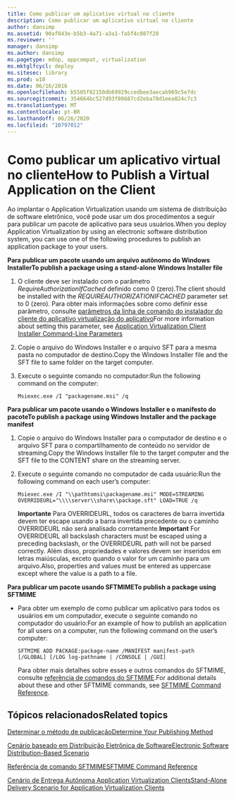 ```yaml
---
title: Como publicar um aplicativo virtual no cliente
description: Como publicar um aplicativo virtual no cliente
author: dansimp
ms.assetid: 90af843e-b5b3-4a71-a3a1-fa5f4c087f28
ms.reviewer: ''
manager: dansimp
ms.author: dansimp
ms.pagetype: mdop, appcompat, virtualization
ms.mktglfcycl: deploy
ms.sitesec: library
ms.prod: w10
ms.date: 06/16/2016
ms.openlocfilehash: b5585f82150db69929ccedbee3aecab969c5e7dc
ms.sourcegitcommit: 354664bc527d93f80687cd2eba70d1eea024c7c3
ms.translationtype: MT
ms.contentlocale: pt-BR
ms.lasthandoff: 06/26/2020
ms.locfileid: "10797012"
---
```

# <span data-ttu-id="424b5-103">Como publicar um aplicativo virtual no cliente</span><span class="sxs-lookup"><span data-stu-id="424b5-103">How to Publish a Virtual Application on the Client</span></span>


<span data-ttu-id="424b5-104">Ao implantar o Application Virtualization usando um sistema de distribuição de software eletrônico, você pode usar um dos procedimentos a seguir para publicar um pacote de aplicativo para seus usuários.</span><span class="sxs-lookup"><span data-stu-id="424b5-104">When you deploy Application Virtualization by using an electronic software distribution system, you can use one of the following procedures to publish an application package to your users.</span></span>

**<span data-ttu-id="424b5-105">Para publicar um pacote usando um arquivo autônomo do Windows Installer</span><span class="sxs-lookup"><span data-stu-id="424b5-105">To publish a package using a stand-alone Windows Installer file</span></span>**

1.  <span data-ttu-id="424b5-106">O cliente deve ser instalado com o parâmetro *RequireAuthorizationIfCached* definido como 0 (zero).</span><span class="sxs-lookup"><span data-stu-id="424b5-106">The client should be installed with the *REQUIREAUTHORIZATIONIFCACHED* parameter set to 0 (zero).</span></span> <span data-ttu-id="424b5-107">Para obter mais informações sobre como definir esse parâmetro, consulte [parâmetros da linha de comando do instalador do cliente do aplicativo virtualização do aplicativo](application-virtualization-client-installer-command-line-parameters.md)</span><span class="sxs-lookup"><span data-stu-id="424b5-107">For more information about setting this parameter, see [Application Virtualization Client Installer Command-Line Parameters](application-virtualization-client-installer-command-line-parameters.md)</span></span>

2.  <span data-ttu-id="424b5-108">Copie o arquivo do Windows Installer e o arquivo SFT para a mesma pasta no computador de destino.</span><span class="sxs-lookup"><span data-stu-id="424b5-108">Copy the Windows Installer file and the SFT file to same folder on the target computer.</span></span>

3.  <span data-ttu-id="424b5-109">Execute o seguinte comando no computador:</span><span class="sxs-lookup"><span data-stu-id="424b5-109">Run the following command on the computer:</span></span>

    `Msiexec.exe /I "packagename.msi" /q`

**<span data-ttu-id="424b5-110">Para publicar um pacote usando o Windows Installer e o manifesto do pacote</span><span class="sxs-lookup"><span data-stu-id="424b5-110">To publish a package using Windows Installer and the package manifest</span></span>**

1.  <span data-ttu-id="424b5-111">Copie o arquivo do Windows Installer para o computador de destino e o arquivo SFT para o compartilhamento de conteúdo no servidor de streaming.</span><span class="sxs-lookup"><span data-stu-id="424b5-111">Copy the Windows Installer file to the target computer and the SFT file to the CONTENT share on the streaming server.</span></span>

2.  <span data-ttu-id="424b5-112">Execute o seguinte comando no computador de cada usuário:</span><span class="sxs-lookup"><span data-stu-id="424b5-112">Run the following command on each user’s computer:</span></span>

    `Msiexec.exe /I "\\pathtomsi\packagename.msi" MODE=STREAMING  OVERRIDEURL="\\\\server\\share\\package.sft" LOAD=TRUE /q`

    <span data-ttu-id="424b5-113">**Importante**  Para OVERRIDEURL, todos os caracteres de barra invertida devem ter escape usando a barra invertida precedente ou o caminho OVERRIDEURL não será analisado corretamente.</span><span class="sxs-lookup"><span data-stu-id="424b5-113">**Important** For OVERRIDEURL all backslash characters must be escaped using a preceding backslash, or the OVERRIDEURL path will not be parsed correctly.</span></span> <span data-ttu-id="424b5-114">Além disso, propriedades e valores devem ser inseridos em letras maiúsculas, exceto quando o valor for um caminho para um arquivo.</span><span class="sxs-lookup"><span data-stu-id="424b5-114">Also, properties and values must be entered as uppercase except where the value is a path to a file.</span></span>

     

**<span data-ttu-id="424b5-115">Para publicar um pacote usando SFTMIME</span><span class="sxs-lookup"><span data-stu-id="424b5-115">To publish a package using SFTMIME</span></span>**

-   <span data-ttu-id="424b5-116">Para obter um exemplo de como publicar um aplicativo para todos os usuários em um computador, execute o seguinte comando no computador do usuário:</span><span class="sxs-lookup"><span data-stu-id="424b5-116">For an example of how to publish an application for all users on a computer, run the following command on the user’s computer:</span></span>

    `SFTMIME ADD PACKAGE:package-name /MANIFEST manifest-path                                 [/GLOBAL] [/LOG log-pathname | /CONSOLE | /GUI]`

    <span data-ttu-id="424b5-117">Para obter mais detalhes sobre esses e outros comandos do SFTMIME, consulte [referência de comandos do SFTMIME](sftmime--command-reference.md).</span><span class="sxs-lookup"><span data-stu-id="424b5-117">For additional details about these and other SFTMIME commands, see [SFTMIME Command Reference](sftmime--command-reference.md).</span></span>

## <span data-ttu-id="424b5-118">Tópicos relacionados</span><span class="sxs-lookup"><span data-stu-id="424b5-118">Related topics</span></span>


[<span data-ttu-id="424b5-119">Determinar o método de publicação</span><span class="sxs-lookup"><span data-stu-id="424b5-119">Determine Your Publishing Method</span></span>](determine-your-publishing-method.md)

[<span data-ttu-id="424b5-120">Cenário baseado em Distribuição Eletrônica de Software</span><span class="sxs-lookup"><span data-stu-id="424b5-120">Electronic Software Distribution-Based Scenario</span></span>](electronic-software-distribution-based-scenario.md)

[<span data-ttu-id="424b5-121">Referência de comando SFTMIME</span><span class="sxs-lookup"><span data-stu-id="424b5-121">SFTMIME Command Reference</span></span>](sftmime--command-reference.md)

[<span data-ttu-id="424b5-122">Cenário de Entrega Autônoma Application Virtualization Clients</span><span class="sxs-lookup"><span data-stu-id="424b5-122">Stand-Alone Delivery Scenario for Application Virtualization Clients</span></span>](stand-alone-delivery-scenario-for-application-virtualization-clients.md)

 

 






